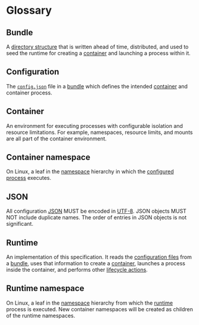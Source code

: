# Glossary

## Bundle

A [directory structure](bundle.md) that is written ahead of time, distributed, and used to seed the runtime for creating a [container](#container) and launching a process within it.

## Configuration

The [`config.json`](config.md) file in a [bundle](#bundle) which defines the intended [container](#container) and container process.

## Container

An environment for executing processes with configurable isolation and resource limitations.
For example, namespaces, resource limits, and mounts are all part of the container environment.

## Container namespace

On Linux, a leaf in the [namespace][namespaces.7] hierarchy in which the [configured process](config.md#process) executes.

## JSON

All configuration [JSON][] MUST be encoded in [UTF-8][].
JSON objects MUST NOT include duplicate names.
The order of entries in JSON objects is not significant.

## Runtime

An implementation of this specification.
It reads the [configuration files](#configuration) from a [bundle](#bundle), uses that information to create a [container](#container), launches a process inside the container, and performs other [lifecycle actions](runtime.md).

## Runtime namespace

On Linux, a leaf in the [namespace][namespaces.7] hierarchy from which the [runtime](#runtime) process is executed.
New container namespaces will be created as children of the runtime namespaces.

[JSON]: https://tools.ietf.org/html/rfc7159
[UTF-8]: http://www.unicode.org/versions/Unicode8.0.0/ch03.pdf
[namespaces.7]: http://man7.org/linux/man-pages/man7/namespaces.7.html
